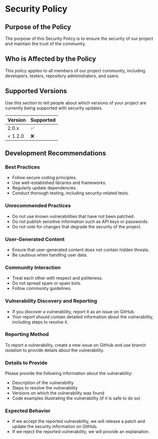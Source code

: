 # Security Policy

## Purpose of the Policy
The purpose of this Security Policy is to ensure the security of our project and maintain the trust of the community.

## Who is Affected by the Policy
This policy applies to all members of our project community, including developers, testers, repository administrators, and users.

## Supported Versions

Use this section to tell people about which versions of your project are
currently being supported with security updates.

| Version | Supported          |
| ------- | ------------------ |
|   2.0.x | :white_check_mark: |
| < 1.2.0 | :x:                |

## Development Recommendations

### Best Practices

- Follow secure coding principles.
- Use well-established libraries and frameworks.
- Regularly update dependencies.
- Conduct thorough testing, including security-related tests.
  
### Unrecommended Practices

- Do not use known vulnerabilities that have not been patched.
- Do not publish sensitive information such as API keys or passwords.
- Do not vote for changes that degrade the security of the project.
  
### User-Generated Content

- Ensure that user-generated content does not contain hidden threats.
- Be cautious when handling user data.
  
### Community Interaction

- Treat each other with respect and politeness.
- Do not spread spam or spam bots.
- Follow community guidelines.
  
### Vulnerability Discovery and Reporting

- If you discover a vulnerability, report it as an issue on GitHub.
- Your report should contain detailed information about the vulnerability, including steps to resolve it.

### Reporting Method

To report a vulnerability, create a new issue on GitHub and use branch isolation to provide details about the vulnerability.

### Details to Provide

Please provide the following information about the vulnerability:
- Description of the vulnerability
- Steps to resolve the vulnerability
- Versions on which the vulnerability was found
- Code examples illustrating the vulnerability (if it is safe to do so)
  
### Expected Behavior

- If we accept the reported vulnerability, we will release a patch and update the security information on GitHub.
- If we reject the reported vulnerability, we will provide an explanation.
